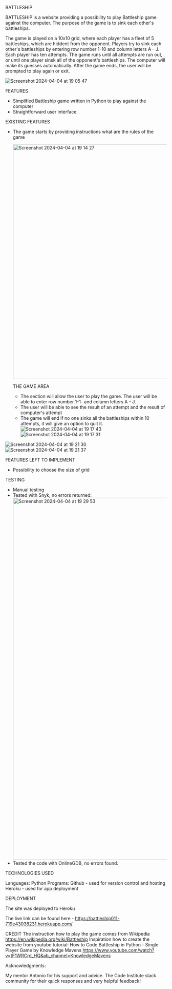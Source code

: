 BATTLESHIP

BATTLESHIP is a website providing a possibility to play Battleship game against the computer. 
The purpose of the game is to sink each other's battleships.

The game is played on a 10x10 grid, where each player has a fleet of 5 battleships, which are hiddent from the opponent.
Players try to sink each other's battleships by entering row number 1-10 and column letters A - J. Each player has ten attempts. The game runs until all attempts are run out, or until one player sinsk all of the opponent's battleships. The computer will make its guesses automatically. After the game ends, the user will be prompted to play again or exit.

![Screenshot 2024-04-04 at 19 05 47](https://github.com/Anna8742/battleship_in_python/assets/31070626/8c59110a-b7c4-450e-a8db-b0e5ea232312)

FEATURES
- Simplified Battleship game written in Python to play against the computer
- Straightforward user interface

EXISTING FEATURES
- The game starts by providing instructions what are the rules of the game

  <img width="731" alt="Screenshot 2024-04-04 at 19 14 27" src="https://github.com/Anna8742/battleship_in_python/assets/31070626/d23648c2-33c0-4fc6-b84c-3433c2cb9f54">

  THE GAME AREA
  - The section will allow the user to play the game. The user will be able to enter row number 1-1- and column letters A - J.
  - The user will be able to see the result of an attempt and the result of computer's attempt
  - The game will end if no one sinks all the battleships within 10 attempts, it will give an option to quit it.
 ![Screenshot 2024-04-04 at 19 17 43](https://github.com/Anna8742/battleship_in_python/assets/31070626/a06386a2-b724-456c-a5a2-9c8bc5dd077c)
![Screenshot 2024-04-04 at 19 17 31](https://github.com/Anna8742/battleship_in_python/assets/31070626/dbb46959-76d3-4afc-bcb9-948c21db3daf)

![Screenshot 2024-04-04 at 19 21 30](https://github.com/Anna8742/battleship_in_python/assets/31070626/90441224-1957-41b3-acb4-0a4eecc630fc)
![Screenshot 2024-04-04 at 19 21 37](https://github.com/Anna8742/battleship_in_python/assets/31070626/883ddf0d-0c8e-46fa-b678-613aa0b80c22)




FEATURES LEFT TO IMPLEMENT
- Possibility to choose the size of grid

TESTING
- Manual testing
- Tested with Snyk, no errors returned:
  <img width="1126" alt="Screenshot 2024-04-04 at 19 29 53" src="https://github.com/Anna8742/battleship_in_python/assets/31070626/b7092d36-b1f4-4f86-95b6-35727eedec31">
- Tested the code with OnlineGDB, no errors found.

TECHNOLOGIES USED

Languages: Python
Programs: 
Github - used for version control and hosting
Heroku - used for app deployment

DEPLOYMENT

The site was deployed to Heroku

The live link can be found here - https://battleship011-719e43038231.herokuapp.com/

CREDIT
The instruction how to play the game comes from  Wikipedia https://en.wikipedia.org/wiki/Battleship
Inspiration how to create the website from youtube tutorial:
How to Code Battleship in Python - Single Player Game by Knowledge Mavens
https://www.youtube.com/watch?v=tF1WRCrd_HQ&ab_channel=KnowledgeMavens

Acknowledgments:

My mentor Antonio for his support and advice. The Code Institute slack community for their quick responses and very helpful feedback!


  
